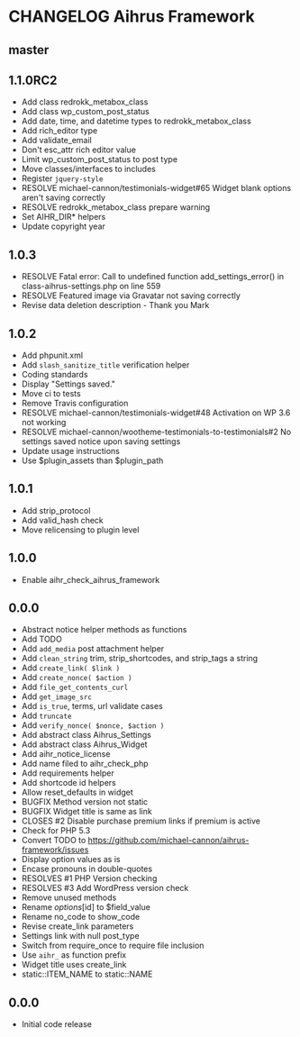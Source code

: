 # CHANGELOG Aihrus Framework

## master

## 1.1.0RC2
* Add class redrokk_metabox_class
* Add class wp_custom_post_status
* Add date, time, and datetime types to redrokk_metabox_class
* Add rich_editor type
* Add validate_email
* Don't esc_attr rich editor value
* Limit wp_custom_post_status to post type
* Move classes/interfaces to includes
* Register `jquery-style`
* RESOLVE michael-cannon/testimonials-widget#65 Widget blank options aren't saving correctly
* RESOLVE redrokk_metabox_class prepare warning
* Set AIHR_DIR* helpers
* Update copyright year

## 1.0.3
* RESOLVE Fatal error: Call to undefined function add_settings_error() in class-aihrus-settings.php on line 559
* RESOLVE Featured image via Gravatar not saving correctly
* Revise data deletion description - Thank you Mark

## 1.0.2
* Add phpunit.xml
* Add `slash_sanitize_title` verification helper
* Coding standards
* Display "Settings saved."
* Move ci to tests
* Remove Travis configuration
* RESOLVE michael-cannon/testimonials-widget#48 Activation on WP 3.6 not working
* RESOLVE michael-cannon/wootheme-testimonials-to-testimonials#2 No settings saved notice upon saving settings
* Update usage instructions
* Use $plugin_assets than $plugin_path

## 1.0.1
* Add strip_protocol
* Add valid_hash check
* Move relicensing to plugin level

## 1.0.0
* Enable aihr_check_aihrus_framework

## 0.0.0
* Abstract notice helper methods as functions
* Add TODO
* Add `add_media` post attachment helper
* Add `clean_string` trim, strip_shortcodes, and strip_tags a string
* Add `create_link( $link )`
* Add `create_nonce( $action )`
* Add `file_get_contents_curl`
* Add `get_image_src` 
* Add `is_true`, terms, url validate cases
* Add `truncate` 
* Add `verify_nonce( $nonce, $action )`
* Add abstract class Aihrus_Settings
* Add abstract class Aihrus_Widget
* Add aihr_notice_license
* Add name filed to aihr_check_php
* Add requirements helper
* Add shortcode id helpers
* Allow reset_defaults in widget
* BUGFIX Method version not static
* BUGFIX Widget title is same as link
* CLOSES #2 Disable purchase premium links if premium is active
* Check for PHP 5.3
* Convert TODO to https://github.com/michael-cannon/aihrus-framework/issues
* Display option values as is
* Encase pronouns in double-quotes
* RESOLVES #1 PHP Version checking
* RESOLVES #3 Add WordPress version check
* Remove unused methods
* Rename $options[$id] to $field_value
* Rename no_code to show_code
* Revise create_link parameters
* Settings link with null post_type
* Switch from require_once to require file inclusion
* Use `aihr_` as function prefix
* Widget title uses create_link
* static::ITEM_NAME to static::NAME

## 0.0.0
* Initial code release 